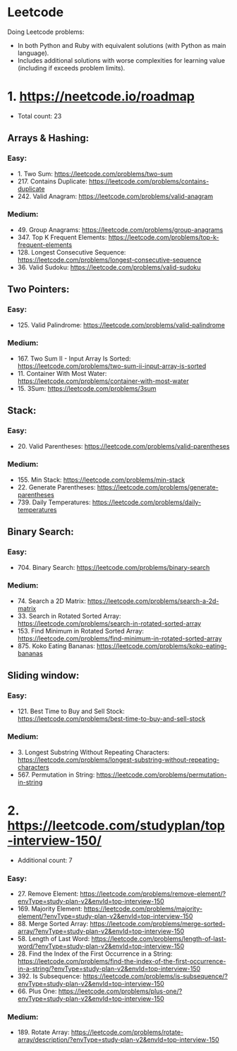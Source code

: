 # Leetcode
Doing Leetcode problems:
* In both Python and Ruby with equivalent solutions (with Python as main language).
* Includes additional solutions with worse complexities for learning value (including if exceeds problem limits).


# 1. https://neetcode.io/roadmap
* Total count: 23


## Arrays & Hashing:
### Easy:
* 1\. Two Sum: https://leetcode.com/problems/two-sum
* 217\. Contains Duplicate: https://leetcode.com/problems/contains-duplicate
* 242\. Valid Anagram: https://leetcode.com/problems/valid-anagram

### Medium:
* 49\. Group Anagrams: https://leetcode.com/problems/group-anagrams
* 347\. Top K Frequent Elements: https://leetcode.com/problems/top-k-frequent-elements
* 128\. Longest Consecutive Sequence: https://leetcode.com/problems/longest-consecutive-sequence
* 36\. Valid Sudoku: https://leetcode.com/problems/valid-sudoku


## Two Pointers:
### Easy:
* 125\. Valid Palindrome: https://leetcode.com/problems/valid-palindrome

### Medium:
* 167\. Two Sum II - Input Array Is Sorted: https://leetcode.com/problems/two-sum-ii-input-array-is-sorted
* 11\. Container With Most Water: https://leetcode.com/problems/container-with-most-water
* 15\. 3Sum: https://leetcode.com/problems/3sum


## Stack:
### Easy:
* 20\. Valid Parentheses: https://leetcode.com/problems/valid-parentheses

### Medium:
* 155\. Min Stack: https://leetcode.com/problems/min-stack
* 22\. Generate Parentheses: https://leetcode.com/problems/generate-parentheses
* 739\. Daily Temperatures: https://leetcode.com/problems/daily-temperatures


## Binary Search:
### Easy:
* 704\. Binary Search: https://leetcode.com/problems/binary-search

### Medium:
* 74\. Search a 2D Matrix: https://leetcode.com/problems/search-a-2d-matrix
* 33\. Search in Rotated Sorted Array: https://leetcode.com/problems/search-in-rotated-sorted-array
* 153\. Find Minimum in Rotated Sorted Array: https://leetcode.com/problems/find-minimum-in-rotated-sorted-array
* 875\. Koko Eating Bananas: https://leetcode.com/problems/koko-eating-bananas


## Sliding window:
### Easy:
* 121\. Best Time to Buy and Sell Stock: https://leetcode.com/problems/best-time-to-buy-and-sell-stock

### Medium:
* 3\. Longest Substring Without Repeating Characters: https://leetcode.com/problems/longest-substring-without-repeating-characters
* 567\. Permutation in String: https://leetcode.com/problems/permutation-in-string


# 2. https://leetcode.com/studyplan/top-interview-150/
* Additional count: 7

### Easy:
* 27\. Remove Element: https://leetcode.com/problems/remove-element/?envType=study-plan-v2&envId=top-interview-150
* 169\. Majority Element: https://leetcode.com/problems/majority-element/?envType=study-plan-v2&envId=top-interview-150
* 88\. Merge Sorted Array: https://leetcode.com/problems/merge-sorted-array/?envType=study-plan-v2&envId=top-interview-150
* 58\. Length of Last Word: https://leetcode.com/problems/length-of-last-word/?envType=study-plan-v2&envId=top-interview-150
* 28\. Find the Index of the First Occurrence in a String: https://leetcode.com/problems/find-the-index-of-the-first-occurrence-in-a-string/?envType=study-plan-v2&envId=top-interview-150
* 392\. Is Subsequence: https://leetcode.com/problems/is-subsequence/?envType=study-plan-v2&envId=top-interview-150
* 66\. Plus One: https://leetcode.com/problems/plus-one/?envType=study-plan-v2&envId=top-interview-150


### Medium:
* 189\. Rotate Array: https://leetcode.com/problems/rotate-array/description/?envType=study-plan-v2&envId=top-interview-150
